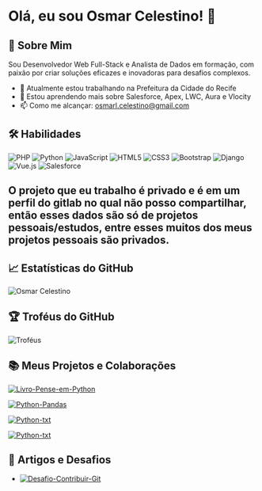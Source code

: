# Olá, eu sou Osmar Celestino! 👋

## 🚀 Sobre Mim
Sou Desenvolvedor Web Full-Stack e Analista de Dados em formação, com paixão por criar soluções eficazes e inovadoras para desafios complexos.

- 🔭 Atualmente estou trabalhando na Prefeitura da Cidade do Recife
- 🌱 Estou aprendendo mais sobre Salesforce, Apex, LWC, Aura e Vlocity
- 📫 Como me alcançar: osmarl.celestino@gmail.com

## 🛠 Habilidades
![PHP](https://img.shields.io/badge/-PHP-777BB4?style=for-the-badge&logo=php&logoColor=white)
![Python](https://img.shields.io/badge/-Python-3776AB?style=for-the-badge&logo=python&logoColor=white)
![JavaScript](https://img.shields.io/badge/-JavaScript-F7DF1E?style=for-the-badge&logo=javascript&logoColor=black)
![HTML5](https://img.shields.io/badge/-HTML5-E34F26?style=for-the-badge&logo=html5&logoColor=white)
![CSS3](https://img.shields.io/badge/-CSS3-1572B6?style=for-the-badge&logo=css3&logoColor=white)
![Bootstrap](https://img.shields.io/badge/-Bootstrap-7952B3?style=for-the-badge&logo=bootstrap&logoColor=white)
![Django](https://img.shields.io/badge/-Django-092E20?style=for-the-badge&logo=django&logoColor=white)
![Vue.js](https://img.shields.io/badge/-Vue.js-4FC08D?style=for-the-badge&logo=vue.js&logoColor=white)
![Salesforce](https://img.shields.io/badge/-Salesforce-00A1E0?style=for-the-badge&logo=salesforce&logoColor=white)

## O projeto que eu trabalho é privado e é em um perfil do gitlab no qual não posso compartilhar, então esses dados são só de projetos pessoais/estudos, entre esses muitos dos meus projetos pessoais são privados.

## 📈 Estatísticas do GitHub
![Osmar Celestino](https://github-readme-stats.vercel.app/api?username=OsmarCelestino&show_icons=true&theme=radical)

## 🏆 Troféus do GitHub
![Troféus](https://github-profile-trophy.vercel.app/?username=OsmarCelestino&theme=dracula&no-frame=true)

## 📚 Meus Projetos e Colaborações

[![Livro-Pense-em-Python](https://github-readme-stats.vercel.app/api/pin/?username=OsmarCelestino&repo=Livro-Pense-em-Python&theme=vision-friendly-dark)](https://github.com/OsmarCelestino/Livro-Pense-em-Python)

[![Python-Pandas](https://github-readme-stats.vercel.app/api/pin/?username=OsmarCelestino&repo=Python-Pandas&theme=vision-friendly-dark)](https://github.com/OsmarCelestino/Python-Pandas)

[![Python-txt](https://github-readme-stats.vercel.app/api/pin/?username=OsmarCelestino&repo=Python-txt&theme=vision-friendly-dark)](https://github.com/OsmarCelestino/Python-txt)

[![Python-txt](https://github-readme-stats.vercel.app/api/pin/?username=OsmarCelestino&repo=Python-txt&theme=vision-friendly-dark)](https://github.com/OsmarCelestino/Python-txt)

## 📰 Artigos e Desafios
<!-- Links para seus artigos e desafios na plataforma DIO -->
- [![Desafio-Contribuir-Git](https://github-readme-stats.vercel.app/api/pin/?username=OsmarCelestino&repo=dio-lab-open-source&theme=vision-friendly-dark)](https://github.com/OsmarCelestino/dio-lab-open-source)
